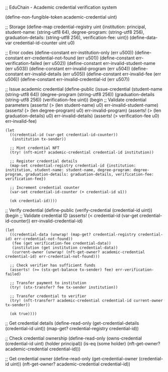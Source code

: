 ;; EduChain - Academic credential verification system

(define-non-fungible-token academic-credential uint)

;; Storage
(define-map credential-registry uint {institution: principal, student-name: (string-utf8 64), degree-program: (string-utf8 256), graduation-details: (string-utf8 256), verification-fee: uint})
(define-data-var credential-id-counter uint u0)

;; Error codes
(define-constant err-institution-only (err u500))
(define-constant err-credential-not-found (err u501))
(define-constant err-verification-failed (err u502))
(define-constant err-invalid-student-name (err u503))
(define-constant err-invalid-program (err u504))
(define-constant err-invalid-details (err u505))
(define-constant err-invalid-fee (err u506))
(define-constant err-invalid-credential-id (err u507))

;; Issue academic credential
(define-public (issue-credential (student-name (string-utf8 64)) (degree-program (string-utf8 256)) (graduation-details (string-utf8 256)) (verification-fee uint))
  (begin
    ;; Validate credential parameters
    (asserts! (> (len student-name) u0) err-invalid-student-name)
    (asserts! (> (len degree-program) u0) err-invalid-program)
    (asserts! (> (len graduation-details) u0) err-invalid-details)
    (asserts! (> verification-fee u0) err-invalid-fee)
    
    (let
      ((credential-id (var-get credential-id-counter))
       (institution tx-sender))
      
      ;; Mint credential NFT
      (try! (nft-mint? academic-credential credential-id institution))
      
      ;; Register credential details
      (map-set credential-registry credential-id {institution: institution, student-name: student-name, degree-program: degree-program, graduation-details: graduation-details, verification-fee: verification-fee})
      
      ;; Increment credential counter
      (var-set credential-id-counter (+ credential-id u1))
      
      (ok credential-id))))

;; Verify credential
(define-public (verify-credential (credential-id uint))
  (begin
    ;; Validate credential ID
    (asserts! (< credential-id (var-get credential-id-counter)) err-invalid-credential-id)
    
    (let
      ((credential-data (unwrap! (map-get? credential-registry credential-id) err-credential-not-found))
       (fee (get verification-fee credential-data))
       (institution (get institution credential-data))
       (current-owner (unwrap! (nft-get-owner? academic-credential credential-id) err-credential-not-found)))
      
      ;; Check verifier has sufficient funds
      (asserts! (>= (stx-get-balance tx-sender) fee) err-verification-failed)
      
      ;; Transfer payment to institution
      (try! (stx-transfer? fee tx-sender institution))
      
      ;; Transfer credential to verifier
      (try! (nft-transfer? academic-credential credential-id current-owner tx-sender))
      
      (ok true))))

;; Get credential details
(define-read-only (get-credential-details (credential-id uint))
  (map-get? credential-registry credential-id))

;; Check credential ownership
(define-read-only (owns-credential (credential-id uint) (holder principal))
  (is-eq (some holder) (nft-get-owner? academic-credential credential-id)))

;; Get credential owner
(define-read-only (get-credential-owner (credential-id uint))
  (nft-get-owner? academic-credential credential-id))